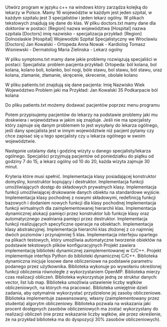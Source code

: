 Utwórz program w języku c++ na windows który zarządza kolejką do lekarzy w Polsce. Mamy 16 województw w każdym jest jeden szpital, w każdym szpitalu jest 3 specjalistów i jeden lekarz ogólny.
W plikach tekstowych znajdują się dane do klas.
W pliku doctors.txt mamy dane dla doktorów w postaci:
[Region]
nazwa województwa
[Hospital]
nazwa szpitala
[Doctors]
imię nazwisko - specjalizacja
przykład:
[Region]
Dolnoslaskie
[Hospital]
Wojewodzki Szpital Specjalistyczny we Wroclawiu
[Doctors]
Jan Kowalski - Ortopeda
Anna Nowak - Kardiolog
Tomasz Wisniewski - Dermatolog
Maria Zielinska - Lekarz ogolny


W pliku symptoms.txt mamy dane jakie problemy rozwiązują specjaliści w postaci:
Specjalista: problem pacjenta
przykład:
Ortopeda: ból kolana, bol kolana, kolano boli, kolanko, bol nogi, bóle stawu, bol stawu, ból stawu, uraz kolana, zlamanie, złamanie, skręcenie, skrecenie, obolale kolano

W pliku patients.txt znajdują się dane pacjenta:
Imię Nazwisko Wiek Województwo Problem jaki ma
Przykład:
Jan Kowalski 35 Podkarpacie ból kolana

Do pliku patients.txt możemy dodawać pacjentów poprzez menu programu

Potem przypisujemy pacjentów do lekarzy na podstawie problemy jaki mu doskwiera i województwa w jakim się znajduje.
Jeśli nie ma specjalisty który zajmuje się danym problemem to jest wysyłany do lekarza ogólnego, jeśli dany specjalista jest w innym województwie niż pacjent pytamy czy chce zapisać się u tego specjalisty czy u lekarza ogólnego w swoim województwie.

Następnie ustalamy datę i godzinę wizyty u danego specjalisty/lekarza ogólnego. Specjaliści przyjmują pacjentów od poniedziałku do piątku od godziny 7 do 15, a lekarz ogólny
od 10 do 20, każda wizyta zajmuje 30 minut.
  
Kryteria które musi spełnić.
Implementacja klasy posiadającej konstruktor domyślny, konstruktor kopiujący i destruktor.
Implementacja funkcji umożliwiających dostęp do składowych prywatnych klasy.
Implementacja funkcji umożliwiającej drukowanie danych obiektu na standardowe wyjście.
Implementacja klasy pochodnej z nowymi składowymi, redefinicją funkcji bazowych i dodaniem nowych funkcji dla klasy pochodnej
Implementacja funkcji wirtualnych dla zaimplementowanej hierarchii klas.
Implementacja dynamicznej alokacji pamięci przez konstruktor lub funkcje klasy oraz automatycznego zwalniania pamięci przez destruktor.
Implementacja funkcji realizujących specyficzne operacje na obiektach.
Implementacja klasy abstrakcyjnej.
Implementacja hierarchii klas złożonej z co najmniej dwóch poziomów i przynajmniej 5 klas.
Implementacja interfejsu opartego na plikach testowych, który umożliwia automatyczne tworzenie obiektów na podstawie tekstowych plików konfiguracyjnych
Projekt zawiera implementację biblioteki dynamicznej zaimplementowanej w C/C++.
Projekt implementuje interfejs Python do biblioteki dynamicznej C/C++.
Biblioteka dynamiczna inicjuje losowe dane obliczeniowe na podstawie parametru podanego przez użytkownika.
Biblioteka wykonuje po wywołaniu określonej funkcji obliczenia równoległe z wykorzystaniem OpenMP.
Biblioteka mierzy czas realizacji obliczeń.
Biblioteka wykorzystuje jedną ze struktur danych: vector, list lub map.
Biblioteka umożliwia ustawienie liczby wątków obliczeniowych, na których ma pracować.
Biblioteka umiejętnie dzieli zadania, aby optymalnie wykorzystać przydzielone jej zasoby obliczeniowe.
Biblioteka implementuje zaawansowany, własny (zaimplementowany przez studenta) algorytm obliczeniowy.
Biblioteka pozwala na wskazania jaki procent dostępnych zasobów obliczeniowych ma zostać wykorzystany do realizacji obliczeń (nie przez wskazanie liczby wątków, ale przez określenie, że na przykład biblioteka ma do dyspozycji 30% zasobów obliczeniowych).
